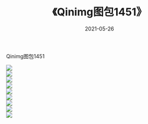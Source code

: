 ﻿---
layout: post
title:  《Qinimg图包1451》
date:   2021-05-26
img: http://imgx.orgx.ga/Qinimg图包/Qinimg图包1451/000.jpg
categories: [美女, 清纯, 唯美]
---

Qinimg图包1451

 ![](http://imgx.orgx.ga/Qinimg图包/Qinimg图包1451/001.jpg) <br>![](http://imgx.orgx.ga/Qinimg图包/Qinimg图包1451/002.jpg) <br>![](http://imgx.orgx.ga/Qinimg图包/Qinimg图包1451/003.jpg) <br>![](http://imgx.orgx.ga/Qinimg图包/Qinimg图包1451/004.jpg) <br>![](http://imgx.orgx.ga/Qinimg图包/Qinimg图包1451/005.jpg) <br>![](http://imgx.orgx.ga/Qinimg图包/Qinimg图包1451/006.jpg) <br>![](http://imgx.orgx.ga/Qinimg图包/Qinimg图包1451/007.jpg) <br>![](http://imgx.orgx.ga/Qinimg图包/Qinimg图包1451/008.jpg) <br>![](http://imgx.orgx.ga/Qinimg图包/Qinimg图包1451/009.jpg) <br>